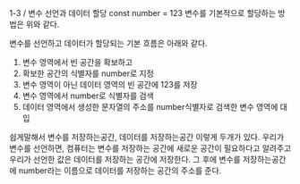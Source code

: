 1-3 / 변수 선언과 데이터 할당
const number = 123
변수를 기본적으로 할당하는 방법은 위와 같다.

변수를 선언하고 데이터가 할당되는 기본 흐름은 아래와 같다.

1. 변수 영역에서 빈 공간을 확보하고  
2. 확보한 공간의 식별자를 number로 지정  
3. 변수 영역이 아닌 데이터 영역의 빈 공간에 123를 저장 
4. 변수 영역에서 number로 식별자를 검색
5. 데이터 영역에서 생성한 문자열의 주소를 number식별자로 검색한 변수 영역에 대입

쉽게말해서
변수를 저장하는공간, 데이터를 저장하는공간 이렇게 두개가 있다.
우리가 변수를 선언하면,
컴퓨터는 변수를 저장하는 공간에 새로운 공간이 필요하다고 알려주고
우리가 선언한 값은 데이터를 저장하는 공간에 저장한다.
그 후에 변수를 저장하는공간에 number라는 이름으로
데이터를 저장하는 공간의 주소를 준다.
